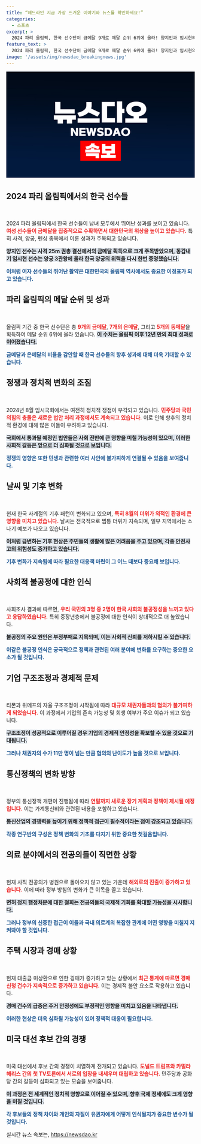 ```yaml
---
title: “헤드라인 지금 가장 뜨거운 이야기와 뉴스를 확인하세요!”
categories:
  - 스포츠
excerpt: >
  2024 파리 올림픽, 한국 선수단이 금메달 9개로 메달 순위 6위에 올라! 양지인과 임시현의 화려한 금메달 소식으로 여성 파워가 빛나고 있다. 대한민국의 반등이 기대된다!
feature_text: >
  2024 파리 올림픽, 한국 선수단이 금메달 9개로 메달 순위 6위에 올라! 양지인과 임시현의 화려한 금메달 소식으로 여성 파워가 빛나고 있다. 대한민국의 반등이 기대된다!
image: '/assets/img/newsdao_breakingnews.jpg'
---
```


<p><img src="/assets/img/newsdao_breakingnews.jpg" alt="pcversion 속보" /></p>



<h2 data-ke-size="size26">2024 파리 올림픽에서의 한국 선수들</h2>

<p data-ke-size="size16">&nbsp;</p>

<p>2024 파리 올림픽에서 한국 선수들이 남녀 모두에서 뛰어난 성과를 보이고 있습니다. <b><span style="color: #ee2323;">여성 선수들이 금메달을 집중적으로 수확하면서 대한민국의 위상을 높이고 있습니다.</span></b> 특히 사격, 양궁, 펜싱 종목에서 이룬 성과가 주목되고 있습니다.</p>

<p><b><span style="background-color: #21538527;">양지인 선수는 사격 25m 권총 결선에서의 금메달 획득으로 크게 주목받았으며, 동갑내기 임시현 선수는 양궁 3관왕에 올라 한국 양궁의 위력을 다시 한번 증명했습니다.</span></b></p>

<p><b><span style="color: #1a5490;">이처럼 여자 선수들의 뛰어난 활약은 대한민국의 올림픽 역사에서도 중요한 이정표가 되고 있습니다.</span></b></p>

<h2 data-ke-size="size26">파리 올림픽의 메달 순위 및 성과</h2>

<p data-ke-size="size16">&nbsp;</p>

<p>올림픽 기간 중 한국 선수단은 총 <b><span style="color: #ee2323;">9개의 금메달</span></b>, <b><span style="color: #ee2323;">7개의 은메달</span></b>, 그리고 <b><span style="color: #ee2323;">5개의 동메달</span></b>을 획득하여 메달 순위 6위에 올라 있습니다. <b><span style="background-color: #21538527;">이 수치는 올림픽 이후 12년 만의 최대 성과로 이어졌습니다.</span></b></p>

<p><b><span style="color: #1a5490;">금메달과 은메달의 비율을 감안할 때 한국 선수들의 향후 성과에 대해 더욱 기대할 수 있습니다.</span></b></p>

<h2 data-ke-size="size26">정쟁과 정치적 변화의 조짐</h2>

<p data-ke-size="size16">&nbsp;</p>

<p>2024년 8월 임시국회에서는 여전히 정치적 쟁점이 부각되고 있습니다. <b><span style="color: #ee2323;">민주당과 국민의힘의 충돌은 새로운 법안 처리 과정에서도 계속되고 있습니다.</span></b> 이로 인해 향후의 정치적 환경에 대해 많은 이들이 우려하고 있습니다.</p>

<p><b><span style="background-color: #21538527;">국회에서 통과될 예정인 법안들은 사회 전반에 큰 영향을 미칠 가능성이 있으며, 이러한 사회적 갈등은 앞으로 더 심화될 것으로 보입니다.</span></b></p>

<p><b><span style="color: #1a5490;">정쟁의 영향은 또한 민생과 관련한 여러 사안에 불가피하게 연결될 수 있음을 보여줍니다.</span></b></p>

<h2 data-ke-size="size26">날씨 및 기후 변화</h2>

<p data-ke-size="size16">&nbsp;</p>

<p>현재 한국 사계절의 기후 패턴이 변화되고 있으며, <b><span style="color: #ee2323;">특히 8월의 더위가 외적인 환경에 큰 영향을 미치고 있습니다.</span></b> 날씨는 전국적으로 찜통 더위가 지속되며, 일부 지역에서는 소나기 예보가 나오고 있습니다.</p>

<p><b><span style="background-color: #21538527;">이처럼 급변하는 기후 현상은 주민들의 생활에 많은 어려움을 주고 있으며, 각종 안전사고의 위험성도 증가하고 있습니다.</span></b></p>

<p><b><span style="color: #1a5490;">기후 변화가 지속됨에 따라 필요한 대응책 마련이 그 어느 때보다 중요해 보입니다.</span></b></p>

<h2 data-ke-size="size26">사회적 불공정에 대한 인식</h2>

<p data-ke-size="size16">&nbsp;</p>

<p>사회조사 결과에 따르면, <b><span style="color: #ee2323;">우리 국민의 3명 중 2명이 한국 사회의 불공정성을 느끼고 있다고 응답하였습니다.</span></b> 특히 중장년층에서 불공정에 대한 인식이 상대적으로 더 높았습니다.</p>

<p><b><span style="background-color: #21538527;">불공정의 주요 원인은 부정부패로 지목되며, 이는 사회적 신뢰를 저하시킬 수 있습니다.</span></b></p>

<p><b><span style="color: #1a5490;">이같은 불공정 인식은 궁극적으로 정책과 관련된 여러 분야에 변화를 요구하는 중요한 요소가 될 것입니다.</span></b></p>

<h2 data-ke-size="size26">기업 구조조정과 경제적 문제</h2>

<p data-ke-size="size16">&nbsp;</p>

<p>티몬과 위메프의 자율 구조조정이 시작됨에 따라 <b><span style="color: #ee2323;">대규모 채권자들과의 협의가 불가피하게 되었습니다.</span></b> 이 과정에서 기업의 존속 가능성 및 회생 여부가 주요 이슈가 되고 있습니다.</p>

<p><b><span style="background-color: #21538527;">구조조정이 성공적으로 이루어질 경우 기업의 경제적 안정성을 확보할 수 있을 것으로 기대됩니다.</span></b></p>

<p><b><span style="color: #1a5490;">그러나 채권자의 수가 11만 명이 넘는 만큼 협의의 난이도가 높을 것으로 보입니다.</span></b></p>

<h2 data-ke-size="size26">통신정책의 변화 방향</h2>

<p data-ke-size="size16">&nbsp;</p>

<p>정부의 통신정책 개편이 진행됨에 따라 <b><span style="color: #ee2323;">연말까지 새로운 장기 계획과 정책이 제시될 예정입니다.</span></b> 이는 가계통신비와 관련된 내용을 포함하고 있습니다.</p>

<p><b><span style="background-color: #21538527;">통신산업의 경쟁력을 높이기 위해 정책적 접근이 필수적이라는 점이 강조되고 있습니다.</span></b></p>

<p><b><span style="color: #1a5490;">각종 연구반의 구성은 정책 변화의 기초를 다지기 위한 중요한 첫걸음입니다.</span></b></p>

<h2 data-ke-size="size26">의료 분야에서의 전공의들이 직면한 상황</h2>

<p data-ke-size="size16">&nbsp;</p>

<p>현재 사직 전공의가 병원으로 돌아오지 않고 있는 가운데 <b><span style="color: #ee2323;">해외로의 진출이 증가하고 있습니다.</span></b> 이에 따라 정부 방침의 변화가 큰 이목을 끌고 있습니다.</p>

<p><b><span style="background-color: #21538527;">면허 정지 행정처분에 대한 철회는 전공의들의 국제적 기회를 확대할 가능성을 시사합니다.</span></b></p>

<p><b><span style="color: #1a5490;">그러나 정부의 신중한 접근이 이들과 국내 의료계의 복잡한 관계에 어떤 영향을 미칠지 지켜봐야 할 것입니다.</span></b></p>

<h2 data-ke-size="size26">주택 시장과 경매 상황</h2>

<p data-ke-size="size16">&nbsp;</p>

<p>현재 대출금 미상환으로 인한 경매가 증가하고 있는 상황에서 <b><span style="color: #ee2323;">최근 통계에 따르면 경매 신청 건수가 지속적으로 증가하고 있습니다.</span></b> 이는 경제적 불안 요소로 작용하고 있습니다.</p>

<p><b><span style="background-color: #21538527;">경매 건수의 급증은 주거 안정성에도 부정적인 영향을 미치고 있음을 나타냅니다.</span></b></p>

<p><b><span style="color: #1a5490;">이러한 현상은 더욱 심화될 가능성이 있어 정책적 대응이 필요합니다.</span></b></p>

<h2 data-ke-size="size26">미국 대선 후보 간의 경쟁</h2>

<p data-ke-size="size16">&nbsp;</p>

<p>미국 대선에서 후보 간의 경쟁이 치열하게 전개되고 있습니다. <b><span style="color: #ee2323;">도널드 트럼프와 카멀라 해리스 간의 첫 TV토론에서 서로의 입장을 내세우며 대립하고 있습니다.</span></b> 민주당과 공화당 간의 갈등이 심화되고 있는 모습을 보여줍니다.</p>

<p><b><span style="background-color: #21538527;">이 과정은 전 세계적인 정치적 영향으로 이어질 수 있으며, 향후 국제 정세에도 크게 영향을 미칠 것입니다.</span></b></p>

<p><b><span style="color: #1a5490;">각 후보들의 정책 차이와 개인의 자질이 유권자에게 어떻게 인식될지가 중요한 변수가 될 것입니다.</span></b></p>


실시간 뉴스 속보는, <a href="https://newsdao.kr" rel="dofollow">https://newsdao.kr</a>


